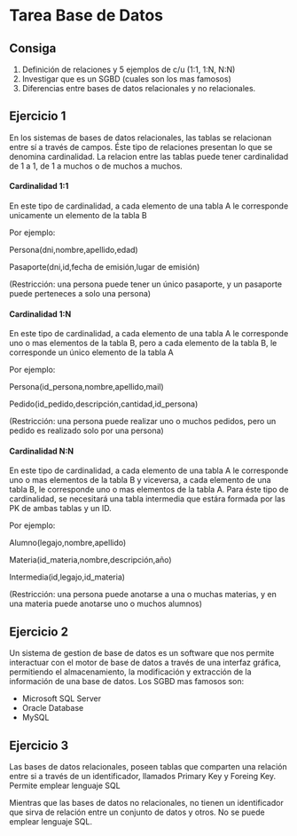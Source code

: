 # Tarea Base de Datos

## Consiga

1) Definición de relaciones y 5 ejemplos de c/u (1:1, 1:N, N:N)
2) Investigar que es un SGBD (cuales son los mas famosos)
3) Diferencias entre bases de datos relacionales y no relacionales.

## Ejercicio 1

En los sistemas de bases de datos relacionales, las tablas se relacionan entre sí a través de campos. Éste tipo de relaciones presentan lo que se denomina cardinalidad. 
La relacion entre las tablas puede tener cardinalidad de 1 a 1, de 1 a muchos o de muchos a muchos. 

#### Cardinalidad 1:1

En este tipo de cardinalidad, a cada elemento de una tabla A le corresponde unicamente un elemento de la tabla B

Por ejemplo:

Persona(dni,nombre,apellido,edad)

Pasaporte(dni,id,fecha de emisión,lugar de emisión)

(Restricción: una persona puede tener un único pasaporte, y un pasaporte puede perteneces a solo una persona)

#### Cardinalidad 1:N

En este tipo de cardinalidad, a cada elemento de una tabla A le corresponde uno o mas elementos de la tabla B, pero a cada elemento de la tabla B, le corresponde un único elemento de la tabla A

Por ejemplo:

Persona(id_persona,nombre,apellido,mail)

Pedido(id_pedido,descripción,cantidad,id_persona)

(Restricción: una persona puede realizar uno o muchos pedidos, pero un pedido es realizado solo por una persona)


#### Cardinalidad N:N

En este tipo de cardinalidad, a cada elemento de una tabla A le corresponde uno o mas elementos de la tabla B y viceversa, a cada elemento de una tabla B, le corresponde uno o mas elementos de la tabla A.
Para éste tipo de cardinalidad, se necesitará una tabla intermedia que estára formada por las PK de ambas tablas y un ID. 

Por ejemplo:

Alumno(legajo,nombre,apellido)

Materia(id_materia,nombre,descripción,año)

Intermedia(id,legajo,id_materia)

(Restricción: una persona puede anotarse a una o muchas materias, y en una materia puede anotarse uno o muchos alumnos)

## Ejercicio 2

Un sistema de gestion de base de datos es un software que nos permite interactuar con el motor de base de datos a través de una interfaz gráfica, permitiendo el almacenamiento, la modificación y extracción de la información de una base de datos. 
Los SGBD mas famosos son:
- Microsoft SQL Server
- Oracle Database
- MySQL

## Ejercicio 3

Las bases de datos relacionales, poseen tablas que comparten una relación entre si a través de un identificador, llamados Primary Key y Foreing Key. Permite emplear lenguaje SQL

Mientras que las bases de datos no relacionales, no tienen un identificador que sirva de relación entre un conjunto de datos y otros. No se puede emplear lenguaje SQL. 

